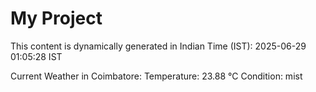 # My Project

This content is dynamically generated in Indian Time (IST): 2025-06-29 01:05:28 IST


Current Weather in Coimbatore:
Temperature: 23.88 °C
Condition: mist
